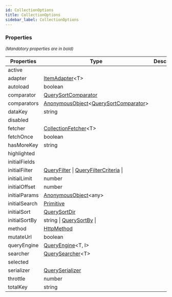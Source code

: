 ```yaml
---
id: CollectionOptions
title: CollectionOptions
sidebar_label: CollectionOptions
---
```




### Properties

<font size="2"><i>(Mandatory properties are in bold)</i></font>

| Properties | Type | Description |
| --------- | ---- | ----------- |
| active |  |  |
| adapter | [ItemAdapter](/framework-api/types/ItemAdapter.md)<T\> |  |
| autoload | boolean |  |
| comparator | [QuerySortComparator](/framework-api/types/QuerySortComparator.md) |  |
| comparators | [AnonymousObject](/framework-api/interfaces/AnonymousObject.md)<[QuerySortComparator](/framework-api/types/QuerySortComparator.md)\> |  |
| dataKey | string |  |
| disabled |  |  |
| fetcher | [CollectionFetcher](/framework-api/types/CollectionFetcher.md)<T\> |  |
| fetchOnce | boolean |  |
| hasMoreKey | string |  |
| highlighted |  |  |
| initialFields |  |  |
| initialFilter | [QueryFilter](/framework-api/interfaces/QueryFilter.md) \| [QueryFilterCriteria](/framework-api/interfaces/QueryFilterCriteria.md) \|  |  |
| initialLimit | number |  |
| initialOffset | number |  |
| initialParams | [AnonymousObject](/framework-api/interfaces/AnonymousObject.md)<any\> |  |
| initialSearch | [Primitive](/framework-api/types/Primitive.md) |  |
| initialSort | [QuerySortDir](/framework-api/types/QuerySortDir.md) |  |
| initialSortBy | string \| [QuerySortBy](/framework-api/types/QuerySortBy.md) \|  |  |
| method | [HttpMethod](/framework-api/enum/HttpMethod.md) |  |
| mutateUrl | boolean |  |
| queryEngine | [QueryEngine](/framework-api/types/QueryEngine.md)<T, I\> |  |
| searcher | [QuerySearcher](/framework-api/types/QuerySearcher.md)<T\> |  |
| selected |  |  |
| serializer | [QuerySerializer](/framework-api/types/QuerySerializer.md) |  |
| throttle | number |  |
| totalKey | string |  |

